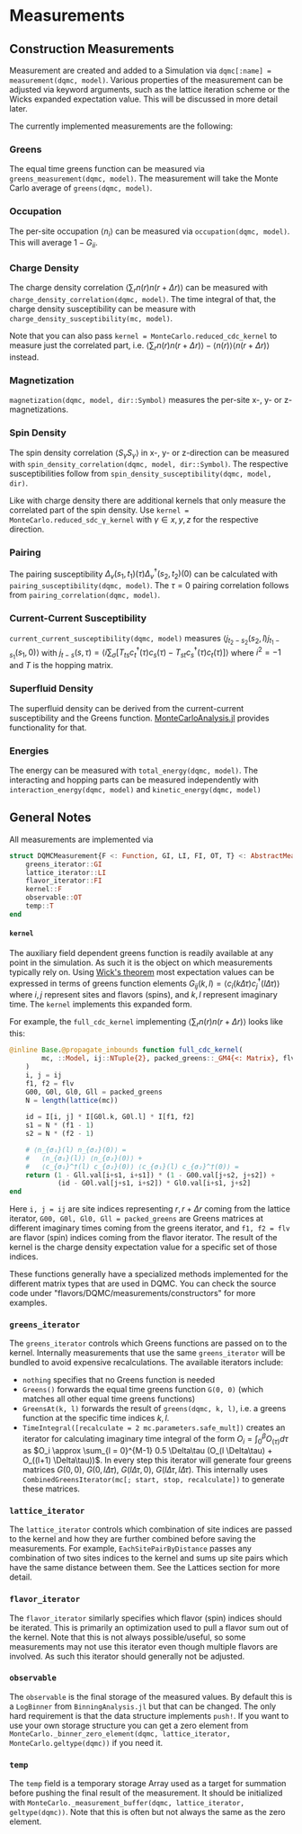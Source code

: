 # Measurements

## Construction Measurements

Measurement are created and added to a Simulation via `dqmc[:name] = measurement(dqmc, model)`. Various properties of the measurement can be adjusted via keyword arguments, such as the lattice iteration scheme or the Wicks expanded expectation value. This will be discussed in more detail later.

The currently implemented measurements are the following:

### Greens

The equal time greens function can be measured via `greens_measurement(dqmc, model)`. The measurement will take the Monte Carlo average of `greens(dqmc, model)`.

### Occupation

The per-site occupation $\langle n_i \rangle$ can be measured via `occupation(dqmc, model)`. This will average $1 - G_{ii}$.

### Charge Density

The charge density correlation $\langle \sum_r n(r) n(r+\Delta r) \rangle$ can be measured with `charge_density_correlation(dqmc, model)`. The time integral of that, the charge density susceptibility can be measure with `charge_density_susceptibility(mc, model)`.

Note that you can also pass `kernel = MonteCarlo.reduced_cdc_kernel` to measure just the correlated part, i.e. $\langle \sum_r n(r) n(r+\Delta r) \rangle - \langle n(r) \rangle \langle n(r+\Delta r) \rangle$ instead.

### Magnetization

`magnetization(dqmc, model, dir::Symbol)` measures the per-site x-, y- or z-magnetizations.

### Spin Density

The spin density correlation $\langle S_\gamma S_\gamma \rangle$ in x-, y- or z-direction can be measured with `spin_density_correlation(dqmc, model, dir::Symbol)`. The respective susceptibilities follow from `spin_density_susceptibility(dqmc, model, dir)`.

Like with charge density there are additional kernels that only measure the correlated part of the spin density. Use `kernel = MonteCarlo.reduced_sdc_γ_kernel` with $\gamma \in {x, y, z}$ for the respective direction.

### Pairing

The pairing susceptibility $\Delta_v(s_1, t_1)(\tau) \Delta_v^\dagger(s_2, t_2)(0)$ can be calculated with `pairing_susceptibility(dqmc, model)`. The $\tau = 0$ pairing correlation follows from `pairing_correlation(dqmc, model)`.

### Current-Current Susceptibility

`current_current_susceptibility(dqmc, model)` measures $\langle j_{t_2 - s_2}(s_2, l) j_{t_1 - s_1}(s_1, 0)\rangle$ with $j_{t - s}(s, \tau) = \langle i \sum_\sigma [T_{ts} c_t^\dagger(\tau) c_s(\tau) - T_{st} c_s^\dagger(\tau) c_t(\tau)] \rangle$ where $i^2 = -1$ and $T$ is the hopping matrix.

### Superfluid Density

The superfluid density can be derived from the current-current susceptibility and the Greens function. [MonteCarloAnalysis.jl](https://github.com/ffreyer/MonteCarloAnalysis) provides functionality for that.

### Energies

The energy can be measured with `total_energy(dqmc, model)`. The interacting and hopping parts can be measured independently with `interaction_energy(dqmc, model)` and `kinetic_energy(dqmc, model)`

## General Notes

All measurements are implemented via

```julia
struct DQMCMeasurement{F <: Function, GI, LI, FI, OT, T} <: AbstractMeasurement
    greens_iterator::GI
    lattice_iterator::LI
    flavor_iterator::FI
    kernel::F
    observable::OT
    temp::T
end
```

#### `kernel`

The auxiliary field dependent greens function is readily available at any point in the simulation. As such it is the object on which measurements typically rely on. Using [Wick's theorem](https://en.wikipedia.org/wiki/Wick%27s_theorem) most expectation values can be expressed in terms of greens function elements $G_{ij}(k, l) = \langle c_i(k \Delta\tau) c_j^\dagger(l \Delta\tau)\rangle$ where $i, j$ represent sites and flavors (spins), and $k, l$ represent imaginary time. The `kernel` implements this expanded form. 

For example, the `full_cdc_kernel` implementing $\langle \sum_r n(r) n(r+\Delta r) \rangle$ looks like this:

```julia
@inline Base.@propagate_inbounds function full_cdc_kernel(
        mc, ::Model, ij::NTuple{2}, packed_greens::_GM4{<: Matrix}, flv
    )
    i, j = ij
    f1, f2 = flv
	G00, G0l, Gl0, Gll = packed_greens
    N = length(lattice(mc))
    
    id = I[i, j] * I[G0l.k, G0l.l] * I[f1, f2]
    s1 = N * (f1 - 1)
    s2 = N * (f2 - 1)

    # ⟨n_{σ₁}(l) n_{σ₂}(0)⟩ =
    #   ⟨n_{σ₁}(l)⟩ ⟨n_{σ₂}(0)⟩ + 
    #   ⟨c_{σ₁}^†(l) c_{σ₂}(0)⟩ ⟨c_{σ₁}(l) c_{σ₂}^†(0)⟩ =
    return (1 - Gll.val[i+s1, i+s1]) * (1 - G00.val[j+s2, j+s2]) +
            (id - G0l.val[j+s1, i+s2]) * Gl0.val[i+s1, j+s2]
end
```

Here `i, j = ij` are site indices representing $r, r + \Delta r$ coming from the lattice iterator, `G00, G0l, Gl0, Gll = packed_greens` are Greens matrices at different imaginary times coming from the greens iterator, and `f1, f2 = flv` are flavor (spin) indices coming from the flavor iterator. The result of the kernel is the charge density expectation value for a specific set of those indices.

These functions generally have a specialized methods implemented for the different matrix types that are used in DQMC. You can check the source code under "flavors/DQMC/measurements/constructors" for more examples. 

### `greens_iterator`

The `greens_iterator` controls which Greens functions are passed on to the kernel. Internally measurements that use the same `greens_iterator` will be bundled to avoid expensive recalculations. The available iterators include:

* `nothing` specifies that no Greens function is needed
* `Greens()` forwards the equal time greens function `G(0, 0)` (which matches all other equal time greens functions)
* `GreensAt(k, l)` forwards the result of `greens(dqmc, k, l)`, i.e. a greens function at the specific time indices $k, l$.
* `TimeIntegral([recalculate = 2 mc.parameters.safe_mult])` creates an iterator for calculating imaginary time integral of the form $O_i = \int_0^\beta O_(\tau) d\tau$ as $O_i \approx \sum_{l = 0}^{M-1} 0.5 \Delta\tau (O_(l \Delta\tau) + O_((l+1) \Delta\tau))$. In every step this iterator will generate four greens matrices $G(0, 0)$, $G(0, l\Delta\tau)$, $G(l\Delta\tau, 0)$, $G(l\Delta\tau, l\Delta\tau)$. This internally uses `CombinedGreensIterator(mc[; start, stop, recalculate])` to generate these matrices.

### `lattice_iterator`

The `lattice_iterator` controls which combination of site indices are passed to the kernel and how they are further combined before saving the measurements. For example, `EachSitePairByDistance` passes any combination of two sites indices to the kernel and sums up site pairs which have the same distance between them. See the Lattices section for more detail.

### `flavor_iterator`

The `flavor_iterator` similarly specifies which flavor (spin) indices should be iterated. This is primarily an optimization used to pull a flavor sum out of the kernel. Note that this is not always possible/useful, so some measurements may not use this iterator even though multiple flavors are involved. As such this iterator should generally not be adjusted.

### `observable`

The `observable` is the final storage of the measured values. By default this is a `LogBinner` from `BinningAnalysis.jl` but that can be changed. The only hard requirement is that the data structure implements `push!`. If you want to use your own storage structure you can get a zero element from `MonteCarlo._binner_zero_element(dqmc, lattice_iterator, MonteCarlo.geltype(dqmc))` if you need it.

### `temp`

The `temp` field is a temporary storage Array used as a target for summation before pushing the final result of the measurement. It should be initialized with `MonteCarlo._measurement_buffer(dqmc, lattice_iterator, geltype(dqmc))`. Note that this is often but not always the same as the zero element.